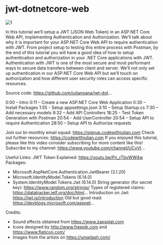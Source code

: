 # jwt-dotnetcore-web
![1](https://user-images.githubusercontent.com/39761148/140698293-ac5f2fb7-f600-4890-8de2-b6d193962f4e.png)



In this tutorial we’ll setup a JWT (JSON Web Token) in an ASP.NET Core Web API, implementing Authentication and Authorization. We’ll talk about why it is important for your ASP.NET Core Web API to require authentication with JWT. From project setup to testing this entire process with Postman, by the end of this tutorial you will have a good idea of how to setup authentication and authorization in your .NET Core applications with JWT.
Authentication with JWT is one of the most secure and most performant ways to secure data transfers between client and server. We’ll not only set up authentication in our ASP.NET Core Web API but we’ll touch on authorization and how different user security roles can access specific resources.

Source code: https://github.com/iulianoana/jwt-dot...
 
0:00 – Intro
0:11 – Create a new ASP.NET Core Web Application
0:30 – Install Packages
1:55 - Setup appsettings.json
3:10 – Setup Startup.cs
7:30 – Add necessary models
9:32 – Add API Controllers
18:25 - Test Token Generation with Postman
20:54 - Add UserController
20:54 – Setup API to require Authentication
28:50 – Setup API to Authorize requests

Join our bi-monthly email squad: https://signup.codewithjulian.com
Check out further resources: https://codewithjulian.com
If you enjoyed this tutorial, please like this video consider subscribing for more content like this! 
Subscribe to my channel: https://www.youtube.com/channel/UCvVI...

Useful Links:
JWT Token Explained: https://youtu.be/Pn_rTbvWW4w
Packages:
- Microsoft.AspNetCore.Authentication.JwtBearer (3.1.20)
- Microsoft.IdentityModel.Tokens (6.14.0)
- System.IdentityModel.Tokens.Jwt (6.14.0)
String generator (for secret key): https://www.random.org/strings/
Types of registered claims: https://datatracker.ietf.org/doc/html...
Introduction on Jwt: https://jwt.io/introduction
Old but good read: https://devblogs.microsoft.com/aspnet...

Credits:
- Sound effects obtained from https://www.zapsplat.com
- Icons designed by http://www.freepik.com and https://www.flaticon.com/
- Images from the artists on https://unsplash.com/
